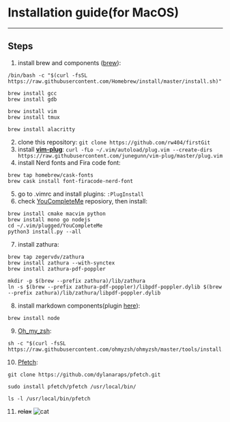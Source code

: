 # Installation guide(for MacOS)
---------------------------------------------------------

## Steps
1. install brew and components ([brew](https://brew.sh/index_ru)):
```
/bin/bash -c "$(curl -fsSL https://raw.githubusercontent.com/Homebrew/install/master/install.sh)"
          
brew install gcc
brew install gdb
          
brew install vim
brew install tmux
          
brew install alacritty
```
2. clone this repository: `git clone https://github.com/rw404/firstGit`
3. install **[vim-plug](https://github.com/junegunn/vim-plug)**:
        `curl -fLo ~/.vim/autoload/plug.vim --create-dirs https://raw.githubusercontent.com/junegunn/vim-plug/master/plug.vim `
4. install Nerd fonts and Fira code font:
```
brew tap homebrew/cask-fonts
brew cask install font-firacode-nerd-font
```
5. go to .vimrc and install plugins:
        `:PlugInstall`
6. check [YouCompleteMe](https://github.com/ycm-core/YouCompleteMe) reposiory, then install:
```
brew install cmake macvim python
brew install mono go nodejs
cd ~/.vim/plugged/YouCompleteMe
python3 install.py --all
```
7. install zathura:
```
brew tap zegervdv/zathura
brew install zathura --with-synctex
brew install zathura-pdf-poppler
        
mkdir -p $(brew --prefix zathura)/lib/zathura
ln -s $(brew --prefix zathura-pdf-poppler)/libpdf-poppler.dylib $(brew --prefix zathura)/lib/zathura/libpdf-poppler.dylib
```
8. install markdown components(plugin [here](https://github.com/iamcco/markdown-preview.nvim)):
```
brew install node
```
9. [Oh_my_zsh](https://github.com/ohmyzsh/ohmyzsh):
```
sh -c "$(curl -fsSL https://raw.githubusercontent.com/ohmyzsh/ohmyzsh/master/tools/install.sh)"
```
10. [Pfetch](https://github.com/dylanaraps/pfetch):
```
git clone https://github.com/dylanaraps/pfetch.git

sudo install pfetch/pfetch /usr/local/bin/

ls -l /usr/local/bin/pfetch
```
11. ~~relax~~
![cat](https://region.center/source/TULA/2018/07/computer-cat-cats-1385999-background-wallpapers.jpg)

